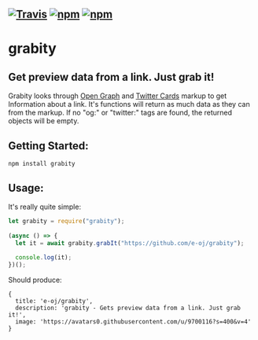 ## [![Travis](https://img.shields.io/travis/e-oj/grabity.svg?style=flat-square)](https://travis-ci.org/e-oj/grabity) [![npm](https://img.shields.io/npm/l/grabity.svg?style=flat-square)](https://www.npmjs.com/package/grabity) [![npm](https://img.shields.io/npm/v/grabity.svg?style=flat-square)](https://www.npmjs.com/package/grabity)

# grabity
## Get preview data from a link. Just grab it!

Grabity looks through [Open Graph](http://ogp.me/) and [Twitter Cards](https://developer.twitter.com/en/docs/tweets/optimize-with-cards/overview/markup) markup to get Information about a link. It's functions will return as much data as they can from the markup. If no "og:" or "twitter:" tags are found, the returned objects will be empty.  

## Getting Started: 
```
npm install grabity
```
## Usage:
It's really quite simple:
```javascript
let grabity = require("grabity");
 
(async () => {
  let it = await grabity.grabIt("https://github.com/e-oj/grabity");
  
  console.log(it);
})();
```  

Should produce:
```
{ 
  title: 'e-oj/grabity',
  description: 'grabity - Gets preview data from a link. Just grab it!',
  image: 'https://avatars0.githubusercontent.com/u/9700116?s=400&v=4' 
}
```
